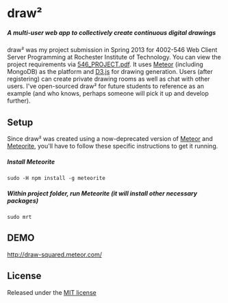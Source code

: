 # draw&sup2;
##### A multi-user web app to collectively create continuous digital drawings

draw&sup2; was my project submission in Spring 2013 for 4002-546 Web Client Server Programming at Rochester Institute of Technology. You can view the project requirements via [546_PROJECT.pdf](https://github.com/matthewtraughber/draw-squared/blob/master/546_PROJECT.pdf). It uses [Meteor](https://www.meteor.com/) (including MongoDB) as the platform and [D3.js](http://d3js.org/) for drawing generation. Users (after registering) can create private drawing rooms as well as chat with other users. I've open-sourced draw&sup2; for future students to reference as an example (and who knows, perhaps someone will pick it up and develop further).

## Setup
Since draw&sup2; was created using a now-deprecated version of [Meteor](https://www.meteor.com/) and [Meteorite](https://oortcloud.github.io/meteorite/), you'll have to follow these specific instructions to get it running.

##### Install Meteorite
``` sudo -H npm install -g meteorite ```

##### Within project folder, run Meteorite (it will install other necessary packages)
``` sudo mrt ```

## DEMO
http://draw-squared.meteor.com/

## License
Released under the [MIT license](http://opensource.org/licenses/MIT)
